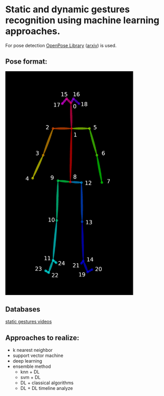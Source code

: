 # Static and dynamic gestures recognition using machine learning approaches.
For pose detection [OpenPose Library](
https://github.com/CMU-Perceptual-Computing-Lab/openpose) ([arxiv](https://arxiv.org/abs/1812.08008)) is used.

## Pose format:<br>
<img src="readme_data/keypoints_pose_25.png" alt="pose format" width="400"/>

## Databases
[static gestures videos](https://yadi.sk/d/jDZkoxHzegaF5g)

## Approaches to realize:

- k nearest neighbor
- support vector machine
- deep learning
- ensemble method
     - knn + DL
     - svm + DL
     - DL + classical algorithms
     - DL + DL timeline analyze
